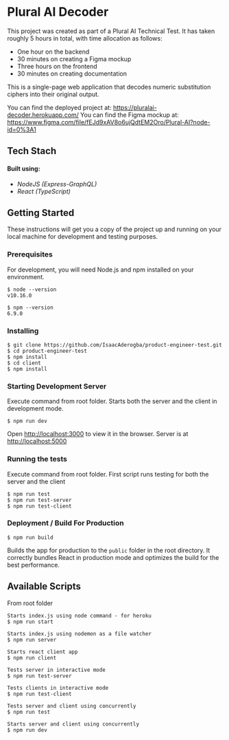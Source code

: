 # Plural AI Decoder

This project was created as part of a Plural AI Technical Test. It has taken roughly 5 hours in total, with time allocation as follows:

- One hour on the backend
- 30 minutes on creating a Figma mockup
- Three hours on the frontend
- 30 minutes on creating documentation

This is a single-page web application that decodes numeric substitution ciphers into their original output.

You can find the deployed project at: https://pluralai-decoder.herokuapp.com/
You can find the Figma mockup at: https://www.figma.com/file/fEJd9xAV8o6ujQdtEM2Oro/Plural-AI?node-id=0%3A1

## Tech Stach

#### Built using:

- _NodeJS (Express-GraphQL)_
- _React (TypeScript)_

## Getting Started

These instructions will get you a copy of the project up and running on your local machine for development and testing purposes.

### Prerequisites

For development, you will need Node.js and npm installed on your environment.

    $ node --version
    v10.16.0

    $ npm --version
    6.9.0

### Installing

    $ git clone https://github.com/IsaacAderogba/product-engineer-test.git
    $ cd product-engineer-test
    $ npm install
    $ cd client
    $ npm install

### Starting Development Server

Execute command from root folder. Starts both the server and the client in development mode.

    $ npm run dev

Open [http://localhost:3000](http://localhost:3000) to view it in the browser. Server is at [http://localhost:5000](http://localhost:5000)

### Running the tests

Execute command from root folder. First script runs testing for both the server and the client

    $ npm run test
    $ npm run test-server
    $ npm run test-client

### Deployment / Build For Production

    $ npm run build

Builds the app for production to the `public` folder in the root directory.
It correctly bundles React in production mode and optimizes the build for the best performance.

## Available Scripts

From root folder

    Starts index.js using node command - for heroku
    $ npm run start 

    Starts index.js using nodemon as a file watcher
    $ npm run server 

    Starts react client app
    $ npm run client

    Tests server in interactive mode
    $ npm run test-server

    Tests clients in interactive mode
    $ npm run test-client

    Tests server and client using concurrently
    $ npm run test 

    Starts server and client using concurrently
    $ npm run dev 
